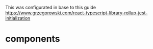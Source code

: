 This was configurated in base to this guide
https://www.grzegorowski.com/react-typescript-library-rollup-jest-initialization

# components
